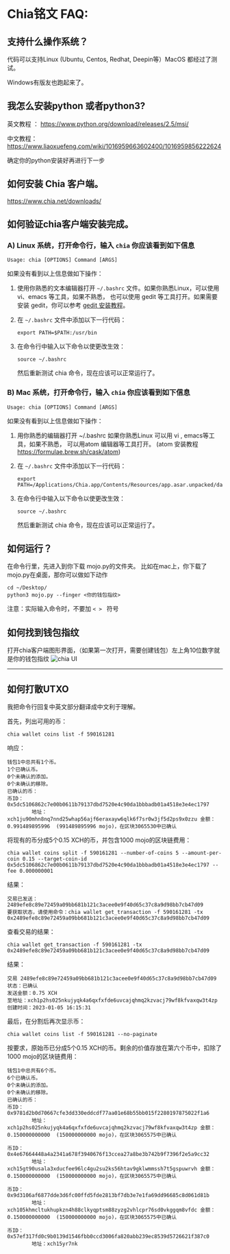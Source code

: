 # Chia铭文 FAQ:

## 支持什么操作系统？

代码可以支持Linux (Ubuntu, Centos, Redhat, Deepin等）MacOS 都经过了测试。

Windows有版友也跑起来了。


## 我怎么安装python  或者python3?

英文教程 ： https://www.python.org/download/releases/2.5/msi/

中文教程： https://www.liaoxuefeng.com/wiki/1016959663602400/1016959856222624

确定你的python安装好再进行下一步

## 如何安装 Chia 客户端。
https://www.chia.net/downloads/ 


## 如何验证chia客户端安装完成。

### A) Linux 系统，打开命令行，输入 `chia` 你应该看到如下信息
   `Usage: chia [OPTIONS] Command [ARGS]`
   
如果没有看到以上信息做如下操作：
   
1. 使用你熟悉的文本编辑器打开 `~/.bashrc` 文件。如果你熟悉Linux，可以使用 vi、emacs 等工具，如果不熟悉，
   也可以使用 gedit 等工具打开。如果需要安装 gedit，你可以参考 [gedit 安装教程](https://help.ubuntu.com/community/gedit)。

2. 在 `~/.bashrc` 文件中添加以下一行代码：
   ```shell
   export PATH=$PATH:/usr/bin
3. 在命令行中输入以下命令以使更改生效：
   ```shell
   source ~/.bashrc
   ```
   
   然后重新测试 chia 命令，现在应该可以正常运行了。
      

### B) Mac 系统，打开命令行，输入 `chia` 你应该看到如下信息
   `Usage: chia [OPTIONS] Command [ARGS]`
   
如果没有看到以上信息做如下操作：
   
1. 用你熟悉的编辑器打开 ~/.bashrc  如果你熟悉Linux 可以用 vi , emacs等工具，如果不熟悉，
       可以用atom 编辑器等工具打开。 (atom 安装教程 https://formulae.brew.sh/cask/atom) 

2. 在 `~/.bashrc` 文件中添加以下一行代码：
   ```shell
   export PATH=/Applications/Chia.app/Contents/Resources/app.asar.unpacked/daemon
3. 在命令行中输入以下命令以使更改生效：
   ```shell
   source ~/.bashrc
   ```
   
   然后重新测试 chia 命令，现在应该可以正常运行了。

## 如何运行？
在命令行里，先进入到你下载 mojo.py的文件夹。
比如在mac上，你下载了mojo.py在桌面，那你可以做如下动作
``` shell
cd ~/Desktop/
python3 mojo.py --finger <你的钱包指纹>
```
注意：实际输入命令时，不要加 `< > ` 符号

## 如何找到钱包指纹

打开chia客户端图形界面，（如果第一次打开，需要创建钱包）左上角10位数字就是你的钱包指纹
![chia UI](https://github.com/nick07002/chia_tool/blob/f1f7422cf3a6ec12091764f0c1893f78da97c166/chiafinger.png)


------

## 如何打散UTXO

我把命令行回复中英文部分翻译成中文利于理解。

首先，列出可用的币：

``` shell
chia wallet coins list -f 590161281
```
响应：
``` shell
钱包1中总共有1个币。
1个已确认币。
0个未确认的添加。
0个未确认的移除。
已确认的币：
币ID：0x5dc5106862c7e00b0611b79137dbd7520e4c90da1bbbadb01a4518e3e4ec1797
        地址：xch1ju90mhn8nq7nnd25whap56ajf6eraxayw6qlk6f7sr0w3jf5d2ps9x0zzu 金额：0.991489895996  (991489895996 mojo)，在区块3065530中已确认
```

将现有的币分成5个0.15 XCH的币，并包含1000 mojo的区块链费用：
``` shell
chia wallet coins split -f 590161281 --number-of-coins 5 --amount-per-coin 0.15 --target-coin-id 0x5dc5106862c7e00b0611b79137dbd7520e4c90da1bbbadb01a4518e3e4ec1797 --fee 0.000000001
``` 
结果：


``` shell
交易已发送：2489efe8c89e72459a09bb681b121c3acee0e9f40d65c37c8a9d98bb7cb47d09
要获取状态，请使用命令：chia wallet get_transaction -f 590161281 -tx 0x2489efe8c89e72459a09bb681b121c3acee0e9f40d65c37c8a9d98bb7cb47d09
```
查看交易的结果：

``` shell
chia wallet get_transaction -f 590161281 -tx 0x2489efe8c89e72459a09bb681b121c3acee0e9f40d65c37c8a9d98bb7cb47d09
```
结果：

``` shell
交易 2489efe8c89e72459a09bb681b121c3acee0e9f40d65c37c8a9d98bb7cb47d09
状态：已确认
发送金额：0.75 XCH
至地址：xch1p2hs025nkujyqk4a6qxfxfde6uvcajqhmq2kzvacj79wf8kfvaxqw3t4zp
创建时间：2023-01-05 16:15:31
```

最后，在分割后再次显示币：

``` shell
chia wallet coins list -f 590161281 --no-paginate
```
按要求，原始币已分成5个0.15 XCH的币。剩余的价值存放在第六个币中，扣除了1000 mojo的区块链费用：

``` shell
钱包1中总共有6个币。
6个已确认币。
0个未确认的添加。
0个未确认的移除。
已确认的币：
币ID：0x9781d2b0d70667cfe3dd330eddcdf77aa01e68b55bb015f2280197875022f1a6
        地址：xch1p2hs025nkujyqk4a6qxfxfde6uvcajqhmq2kzvacj79wf8kfvaxqw3t4zp 金额：0.150000000000  (150000000000 mojo)，在区块3065575中已确认

币ID：0x4e67664448a4a2341a678f3940676f13ccea27a8be3b742b9f7396f2e5a9cc32
        地址：xch15gt90usala3xducfee96lc4gu2su2ks56htav9gklwmmssh7t5gspuwrvh 金额：0.150000000000  (150000000000 mojo)，在区块3065575中已确认

币ID：0x9d3106af6877dde3d6fc00ffd5fde2813bf7db3e7e1fa69dd96685c8d061d81b
        地址：xch105khmcltukhupkzn4h88clkyqptsm88zyzg2vhlcpr76sd0vkggqm8vfdc 金额：0.150000000000  (150000000000 mojo)，在区块3065575中已确认

币ID：0x57ef317fd0c9b0139d1546fbb0ccd3006fa820abb239ec8539d5726621f387c0
        地址：xch15yr7nk
```


                 	

